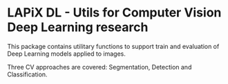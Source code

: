 # LAPiX DL - Utils for Computer Vision Deep Learning research

This package contains utilitary functions to support train and evaluation of Deep Learning models applied to images.

Three CV approaches are covered: Segmentation, Detection and Classification.